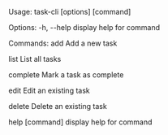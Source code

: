 Usage: task-cli [options] [command]
 
Options:
  -h, --help           display help for command
 
Commands:
  add <task>           Add a new task
	
  list                 List all tasks
	
  complete <id>        Mark a task as complete
	
  edit <id> <newTask>  Edit an existing task
	
  delete <id>          Delete an existing task
	
  help [command]       display help for command
